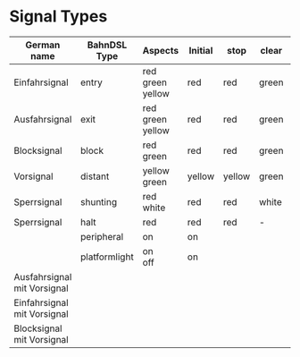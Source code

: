 # Signal Types

| German name                 | BahnDSL Type  | Aspects                | Initial | stop   | clear | caution         |
|-----------------------------|---------------|------------------------|---------|--------|-------|-----------------|
| Einfahrsignal               | entry         | red<br>green<br>yellow | red     | red    | green | green<br>yellow |
| Ausfahrsignal               | exit          | red<br>green<br>yellow | red     | red    | green | green<br>yellow |
| Blocksignal                 | block         | red<br>green           | red     | red    | green | -               |
| Vorsignal                   | distant       | yellow<br>green        | yellow  | yellow | green | yellow<br>green |
| Sperrsignal                 | shunting      | red<br>white           | red     | red    | white | -               |
| Sperrsignal                 | halt          | red                    | red     | red    | -     | -               |
|                             | peripheral    | on                     | on      |        |       |                 |
|                             | platformlight | on<br>off              | on      |        |       |                 |
| Ausfahrsignal mit Vorsignal |               |                        |         |        |       |                 |
| Einfahrsignal mit Vorsignal |               |                        |         |        |       |                 |
| Blocksignal mit Vorsignal   |               |                        |         |        |       |                 |


